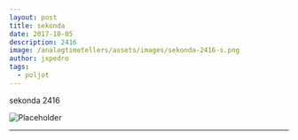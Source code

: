 ```yaml
---
layout: post
title: sekonda
date: 2017-10-05
description: 2416
image: /analogtimetellers/assets/images/sekonda-2416-s.png
author: jxpedro
tags: 
  - poljot
---
```

<p >sekonda 2416</p>

![Placeholder](/analogtimetellers/assets/images/sekonda-2416-w.png)

<p></p>

<hr/>